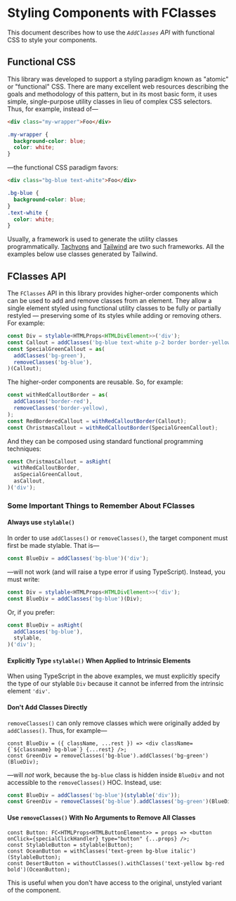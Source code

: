 # Styling Components with FClasses

This document describes how to use the _`AddClasses` API_ with functional CSS to style your
components.

## Functional CSS

This library was developed to support a styling paradigm known as "atomic" or "functional" CSS.
There are many excellent web resources describing the goals and methodology of this pattern, but in
its most basic form, it uses simple, single-purpose utility classes in lieu of complex CSS
selectors. Thus, for example, instead of—

```html
<div class="my-wrapper">Foo</div>
```

```css
.my-wrapper {
  background-color: blue;
  color: white;
}
```

—the functional CSS paradigm favors:

```html
<div class="bg-blue text-white">Foo</div>
```

```css
.bg-blue {
  background-color: blue;
}
.text-white {
  color: white;
}
```

Usually, a framework is used to generate the utility classes programmatically.
[Tachyons](https://tachyons.io/ ':target=_blank') and [Tailwind](https://tailwindcss.com/
':target=_blank') are two such frameworks. All the examples below use classes generated by Tailwind.

## FClasses API

The `FClasses` API in this library provides higher-order components which can be used to add and
remove classes from an element. They allow a single element styled using functional utility classes
to be fully or partially restyled — preserving some of its styles while adding or removing others.
For example:

```ts
const Div = stylable<HTMLProps<HTMLDivElement>>('div');
const Callout = addClasses('bg-blue text-white p-2 border border-yellow')(Div);
const SpecialGreenCallout = as(
  addClasses('bg-green'),
  removeClasses('bg-blue'),
)(Callout);
```

The higher-order components are reusable. So, for example:

```ts
const withRedCalloutBorder = as(
  addClasses('border-red'),
  removeClasses('border-yellow),
);
const RedBorderedCallout = withRedCalloutBorder(Callout);
const ChristmasCallout = withRedCalloutBorder(SpecialGreenCallout);
```

And they can be composed using standard functional programming techniques:

```ts
const ChristmasCallout = asRight(
  withRedCalloutBorder,
  asSpecialGreenCallout,
  asCallout,
)('div');
```

### Some Important Things to Remember About FClasses

#### Always use `stylable()`

In order to use `addClasses()` or `removeClasses()`, the target component must first be made
stylable. That is—

```ts
const BlueDiv = addClasses('bg-blue')('div');
```

—will not work (and will raise a type error if using TypeScript). Instead, you must write:

```ts
const Div = stylable<HTMLProps<HTMLDivElement>>('div');
const BlueDiv = addClasses('bg-blue')(Div);
```

Or, if you prefer:

```ts
const BlueDiv = asRight(
  addClasses('bg-blue'),
  stylable,
)('div');
```

#### Explicitly Type `stylable()` When Applied to Intrinsic Elements

When using TypeScript in the above examples, we must explicitly specify the type of our stylable
`Div` because it cannot be inferred from the intrinsic element `'div'`.

#### Don't Add Classes Directly

`removeClasses()` can only remove classes which were originally added by `addClasses()`. Thus, for
example—

```tsx
const BlueDiv = ({ className, ...rest }) => <div className={`${classname} bg-blue`} {...rest} />;
const GreenDiv = removeClasses('bg-blue').addClasses('bg-green')(BlueDiv);
```

—will _not_ work, because the `bg-blue` class is hidden inside `BlueDiv` and not accessible to the
`removeClasses()` HOC. Instead, use:

```ts
const BlueDiv = addClasses('bg-blue')(stylable('div'));
const GreenDiv = removeClasses('bg-blue').addClasses('bg-green')(BlueDiv);
```

#### Use `removeClasses()` With No Arguments to Remove All Classes

```tsx
const Button: FC<HTMLProps<HTMLButtonElement>> = props => <button onClick={specialClickHandler} type="button" {...props} />;
const StylableButton = stylable(Button);
const OceanButton = withClasses('text-green bg-blue italic')(StylableButton);
const DesertButton = withoutClasses().withClasses('text-yellow bg-red bold')(OceanButton);
```

This is useful when you don't have access to the original, unstyled variant of the component.
